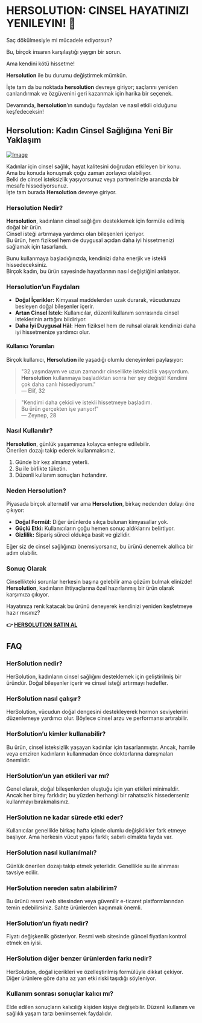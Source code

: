 # HERSOLUTION: CINSEL HAYATINIZI YENILEYIN! 🌺

Saç dökülmesiyle mi mücadele ediyorsun? 

Bu, birçok insanın karşılaştığı yaygın bir sorun. 

Ama kendini kötü hissetme! 

**Hersolution** ile bu durumu değiştirmek mümkün. 

İşte tam da bu noktada **hersolution** devreye giriyor; saçlarını yeniden canlandırmak ve özgüvenini geri kazanmak için harika bir seçenek. 

Devamında, **hersolution**’ın sunduğu faydaları ve nasıl etkili olduğunu keşfedeceksin!

## Hersolution: Kadın Cinsel Sağlığına Yeni Bir Yaklaşım

[![Image](https://www2.sellhealth.com/231/hs-order-button.jpg)](https://gchaffi.com/LqFNB6lX)

Kadınlar için cinsel sağlık, hayat kalitesini doğrudan etkileyen bir konu.  
Ama bu konuda konuşmak çoğu zaman zorlayıcı olabiliyor.  
Belki de cinsel isteksizlik yaşıyorsunuz veya partnerinizle aranızda bir mesafe hissediyorsunuz.  
İşte tam burada **Hersolution** devreye giriyor.

### Hersolution Nedir?

**Hersolution**, kadınların cinsel sağlığını desteklemek için formüle edilmiş doğal bir ürün.  
Cinsel isteği artırmaya yardımcı olan bileşenleri içeriyor.  
Bu ürün, hem fiziksel hem de duygusal açıdan daha iyi hissetmenizi sağlamak için tasarlandı.

Bunu kullanmaya başladığınızda, kendinizi daha enerjik ve istekli hissedeceksiniz.  
Birçok kadın, bu ürün sayesinde hayatlarının nasıl değiştiğini anlatıyor.

### Hersolution’un Faydaları

- **Doğal İçerikler:** Kimyasal maddelerden uzak durarak, vücudunuzu besleyen doğal bileşenler içerir.
- **Artan Cinsel İstek:** Kullanıcılar, düzenli kullanım sonrasında cinsel isteklerinin arttığını bildiriyor.
- **Daha İyi Duygusal Hâl:** Hem fiziksel hem de ruhsal olarak kendinizi daha iyi hissetmenize yardımcı olur.

#### Kullanıcı Yorumları

Birçok kullanıcı, **Hersolution** ile yaşadığı olumlu deneyimleri paylaşıyor:

> "32 yaşındayım ve uzun zamandır cinsellikte isteksizlik yaşıyordum.   
> **Hersolution** kullanmaya başladıktan sonra her şey değişti! Kendimi çok daha canlı hissediyorum."   
> — Elif, 32

> "Kendimi daha çekici ve istekli hissetmeye başladım.   
> Bu ürün gerçekten işe yarıyor!"   
> — Zeynep, 28

### Nasıl Kullanılır?

**Hersolution**, günlük yaşamınıza kolayca entegre edilebilir.  
Önerilen dozajı takip ederek kullanmalısınız.  

1. Günde bir kez almanız yeterli.
2. Su ile birlikte tüketin.
3. Düzenli kullanım sonuçları hızlandırır.

### Neden Hersolution?

Piyasada birçok alternatif var ama **Hersolution**, birkaç nedenden dolayı öne çıkıyor:

- **Doğal Formül:** Diğer ürünlerde sıkça bulunan kimyasallar yok.
- **Güçlü Etki:** Kullanıcıların çoğu hemen sonuç aldıklarını belirtiyor.
- **Gizlilik:** Sipariş süreci oldukça basit ve gizlidir.

Eğer siz de cinsel sağlığınızı önemsiyorsanız, bu ürünü denemek akıllıca bir adım olabilir.

### Sonuç Olarak

Cinsellikteki sorunlar herkesin başına gelebilir ama çözüm bulmak elinizde!  
**Hersolution**, kadınların ihtiyaçlarına özel hazırlanmış bir ürün olarak karşımıza çıkıyor.

Hayatınıza renk katacak bu ürünü deneyerek kendinizi yeniden keşfetmeye hazır mısınız?



**👉 [HERSOLUTION SATIN AL](https://gchaffi.com/LqFNB6lX)**

## FAQ

### HerSolution nedir?  
HerSolution, kadınların cinsel sağlığını desteklemek için geliştirilmiş bir üründür. Doğal bileşenler içerir ve cinsel isteği artırmayı hedefler.

### HerSolution nasıl çalışır?  
HerSolution, vücudun doğal dengesini destekleyerek hormon seviyelerini düzenlemeye yardımcı olur. Böylece cinsel arzu ve performansı artırabilir.

### HerSolution’u kimler kullanabilir?  
Bu ürün, cinsel isteksizlik yaşayan kadınlar için tasarlanmıştır. Ancak, hamile veya emziren kadınların kullanmadan önce doktorlarına danışmaları önemlidir.

### HerSolution’un yan etkileri var mı?  
Genel olarak, doğal bileşenlerden oluştuğu için yan etkileri minimaldir. Ancak her birey farklıdır; bu yüzden herhangi bir rahatsızlık hissederseniz kullanmayı bırakmalısınız.

### HerSolution ne kadar sürede etki eder?  
Kullanıcılar genellikle birkaç hafta içinde olumlu değişiklikler fark etmeye başlıyor. Ama herkesin vücut yapısı farklı; sabırlı olmakta fayda var.

### HerSolution nasıl kullanılmalı?  
Günlük önerilen dozajı takip etmek yeterlidir. Genellikle su ile alınması tavsiye edilir.

### HerSolution nereden satın alabilirim?  
Bu ürünü resmi web sitesinden veya güvenilir e-ticaret platformlarından temin edebilirsiniz. Sahte ürünlerden kaçınmak önemli.

### HerSolution’un fiyatı nedir?  
Fiyatı değişkenlik gösteriyor. Resmi web sitesinde güncel fiyatları kontrol etmek en iyisi.

### HerSolution diğer benzer ürünlerden farkı nedir?  
HerSolution, doğal içerikleri ve özelleştirilmiş formülüyle dikkat çekiyor. Diğer ürünlere göre daha az yan etki riski taşıdığı söyleniyor.

### Kullanım sonrası sonuçlar kalıcı mı?  
Elde edilen sonuçların kalıcılığı kişiden kişiye değişebilir. Düzenli kullanım ve sağlıklı yaşam tarzı benimsemek faydalıdır.